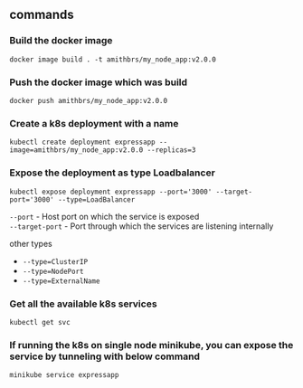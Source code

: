 ## commands

### Build the docker image
`docker image build . -t amithbrs/my_node_app:v2.0.0`

### Push the docker image which was build
`docker push amithbrs/my_node_app:v2.0.0`

### Create a k8s deployment with a name
`kubectl create deployment expressapp --image=amithbrs/my_node_app:v2.0.0 --replicas=3`

### Expose the deployment as type Loadbalancer
`kubectl expose deployment expressapp --port='3000' --target-port='3000' --type=LoadBalancer`

`--port` - Host port on which the service is exposed<br/>
`--target-port` - Port through which the services are listening internally

other types
- `--type=ClusterIP`
- `--type=NodePort`
- `--type=ExternalName`

### Get all the available k8s services
`kubectl get svc`

### If running the k8s on single node minikube, you can expose the service by tunneling with below command
`minikube service expressapp`
